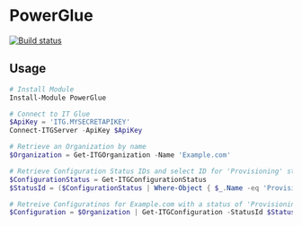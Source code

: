# PowerGlue

[![Build status](https://ci.appveyor.com/api/projects/status/ktncamll1gvsq8j5?svg=true)](https://ci.appveyor.com/project/brianaddicks/powerglue)

## Usage
```powershell
# Install Module
Install-Module PowerGlue

# Connect to IT Glue
$ApiKey = 'ITG.MYSECRETAPIKEY'
Connect-ITGServer -ApiKey $ApiKey

# Retrieve an Organization by name
$Organization = Get-ITGOrganization -Name 'Example.com'

# Retrieve Configuration Status IDs and select ID for 'Provisioning' status
$ConfigurationStatus = Get-ITGConfigurationStatus
$StatusId = ($ConfigurationStatus | Where-Object { $_.Name -eq 'Provisioning' }).Id

# Retreive Configuratinos for Example.com with a status of 'Provisioning
$Configuration = $Organization | Get-ITGConfiguration -StatusId $StatusId
```